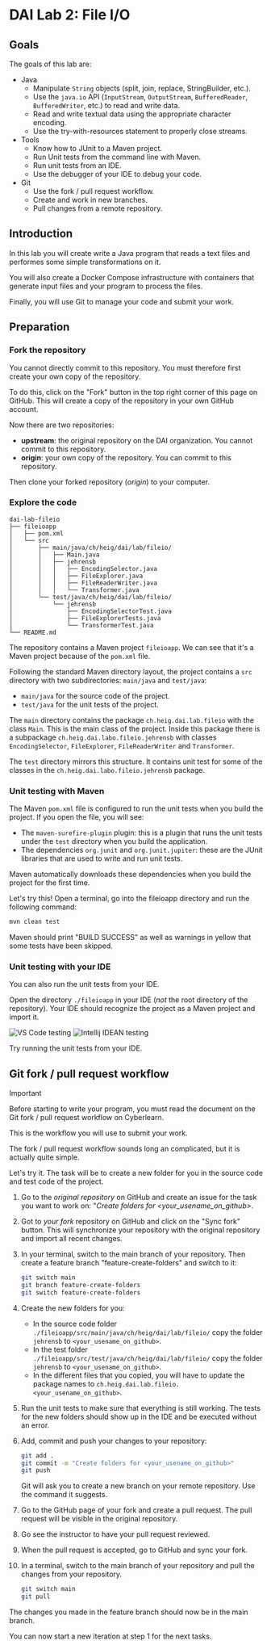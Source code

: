 DAI Lab 2: File I/O
===================

Goals
------------------------------------------------------------------------------

The goals of this lab are:
- Java
  - Manipulate `String` objects (split, join, replace, StringBuilder, etc.).
  - Use the `java.io` API (`InputStream`, `OutputStream`, `BufferedReader`, `BufferedWriter`, etc.) to read and write data.
  - Read and write textual data using the appropriate character encoding.
  - Use the try-with-resources statement to properly close streams.
- Tools
  - Know how to JUnit to a Maven project.
  - Run Unit tests from the command line with Maven.
  - Run unit tests from an IDE.
  - Use the debugger of your IDE to debug your code.
- Git
  - Use the fork / pull request workflow.
  - Create and work in new branches.
  - Pull changes from a remote repository.

Introduction
------------------------------------------------------------------------------

In this lab you will create write a Java program that reads a text files and
performes some simple transformations on it. 

You will also create a Docker Compose infrastructure with containers that generate input files
and your program to process the files. 

Finally, you will use Git to manage your code and submit your work.

Preparation
------------------------------------------------------------------------------

### Fork the repository

You cannot directly commit to this repository. You must therefore first create your own copy of the repository.

To do this, click on the "Fork" button in the top right corner of this page on GitHub. This will create a copy of the repository in your own GitHub account.

Now there are two repositories: 
* **upstream**: the original repository on the DAI organization. You cannot commit to this repository.
* **origin**: your own copy of the repository. You can commit to this repository.

Then clone your forked repository (*origin*) to your computer.

### Explore the code

    dai-lab-fileio
    ├── fileioapp
    │   ├── pom.xml
    │   └── src
    │       ├── main/java/ch/heig/dai/lab/fileio/
    │       │   ├── Main.java
    │       │   ├── jehrensb
    │       │   │   ├── EncodingSelector.java
    │       │   │   ├── FileExplorer.java
    │       │   │   ├── FileReaderWriter.java
    │       │   │   └── Transformer.java
    │       └── test/java/ch/heig/dai/lab/fileio/
    │           └── jehrensb
    │               ├── EncodingSelectorTest.java
    │               ├── FileExplorerTests.java
    │               └── TransformerTest.java
    └── README.md

The repository contains a Maven project `fileioapp`. We can see that it's a Maven project because of the `pom.xml` file.

Following the standard Maven directory layout, the project contains a `src` directory with two subdirectories: `main/java` and `test/java`:
* `main/java` for the source code of the project.
* `test/java` for the unit tests of the project.

The `main` directory contains the package `ch.heig.dai.lab.fileio` with the class `Main`. This is the main class of the project.
Inside this package there is a subpackage `ch.heig.dai.labo.fileio.jehrensb` with classes `EncodingSelector`, `FileExplorer`, `FileReaderWriter` and `Transformer`.

The `test` directory mirrors this structure. It contains unit test for some of the classes in the `ch.heig.dai.labo.fileio.jehrensb` package.

### Unit testing with Maven

The Maven `pom.xml` file is configured to run the unit tests when you build the project. If you open the file, you will see:
* The `maven-surefire-plugin` plugin: this is a plugin that runs the unit tests under the `test` directory when you build the application.
* The dependencies `org.junit` and `org.junit.jupiter`: these are the JUnit libraries that are used to write and run unit tests.

Maven automatically downloads these dependencies when you build the project for the first time.

Let's try this! Open a terminal, go into the fileioapp directory and run the following command:

```bash
mvn clean test
```

Maven should print "BUILD SUCCESS" as well as warnings in yellow that some tests have been skipped.

### Unit testing with your IDE

You can also run the unit tests from your IDE.

Open the directory `./fileioapp` in your IDE (*not* the root directory of the repository). Your IDE should recognize the project as a Maven project and import it.

![VS Code testing](./images/vscode-testing.png) ![Intellij IDEAN testing](./images/idea-testing.png)

Try running the unit tests from your IDE.

Git fork / pull request workflow
------------------------------------------------------------------------------

> [!IMPORTANT]
> Before starting to write your program, you must read the document on the Git fork / pull request workflow on Cyberlearn. 

This is the workflow you will use to submit your work.

The fork / pull request workflow sounds long an complicated, but it is actually quite simple. 

Let's try it. The task will be to create a new folder for you in the source code and test code of the project.

1. Go to the *original repository* on GitHub and create an issue for the task you want to work on: "*Create folders for <your_usename_on_github>*.
1. Got to *your fork* repository on GitHub and click on the "Sync fork" button. This will synchronize your repository with the original repository and import all recent changes.
1. In your terminal, switch to the main branch of your repository. Then create a feature branch "feature-create-folders" and switch to it:
    ```bash
    git switch main
    git branch feature-create-folders
    git switch feature-create-folders
    ```
  
2. Create the new folders for you:
   - In the source code folder `./fileioapp/src/main/java/ch/heig/dai/lab/fileio/` copy the folder `jehrensb` to `<your_usename_on_github>`.
   - In the test folder `./fileioapp/src/test/java/ch/heig/dai/lab/fileio/` copy the folder `jehrensb` to `<your_usename_on_github>`.
   - In the different files that you copied, you will have to update the package names to `ch.heig.dai.lab.fileio.<your_usename_on_github>`.
3. Run the unit tests to make sure that everything is still working.
   The tests for the new folders should show up in the IDE and be executed without an error.
4. Add, commit and push your changes to your repository:
    ```bash
    git add .
    git commit -m "Create folders for <your_usename_on_github>"
    git push
    ```
   Git will ask you to create a new branch on your remote repository. Use the command it suggests.
5. Go to the GitHub page of your fork and create a pull request. The pull request will be visible in the original repository.
6. Go see the instructor to have your pull request reviewed.
7. When the pull request is accepted, go to GitHub and sync your fork.
8. In a terminal, switch to the main branch of your repository and pull the changes from your repository.
    ```bash
    git switch main
    git pull
    ``` 
  The changes you made in the feature branch should now be in the main branch.

You can now start a new iteration at step 1 for the next tasks.

